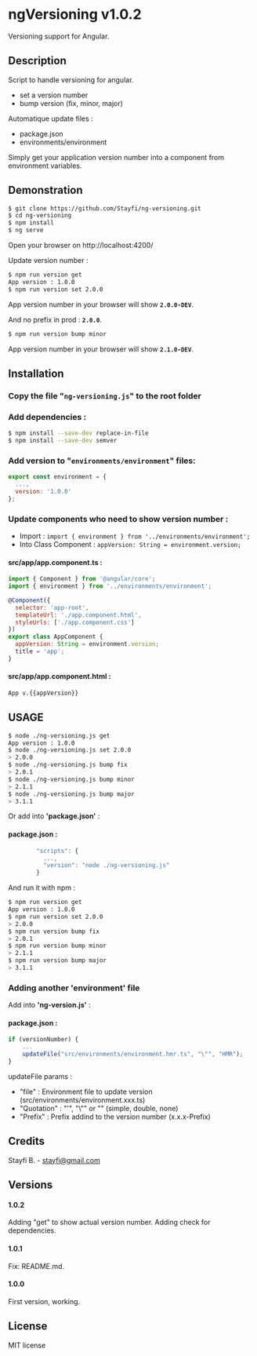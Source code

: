 # ngVersioning v1.0.2

Versioning support for Angular.

## Description

Script to handle versioning for angular.

* set a version number
* bump version (fix, minor, major)

Automatique update files :
* package.json
* environments/environment

Simply get your application version number into a component from environment variables.

## Demonstration

```bash
$ git clone https://github.com/Stayfi/ng-versioning.git
$ cd ng-versioning
$ npm install
$ ng serve
```

Open your browser on http://localhost:4200/

Update version number :

```bash
$ npm run version get
App version : 1.0.0
$ npm run version set 2.0.0
```

App version number in your browser will show **`2.0.0-DEV`**.

And no prefix in prod : **`2.0.0`**.

```bash
$ npm run version bump minor
```

App version number in your browser will show **`2.1.0-DEV`**.


## Installation

### Copy the file "`ng-versioning.js`" to the root folder

### Add dependencies :
```bash
$ npm install --save-dev replace-in-file
$ npm install --save-dev semver
```

### Add version to "`environments/environment`" files:
```javascript
export const environment = {
  ...,
  version: '1.0.0'
};
```

### Update components who need to show version number :

* Import : `import { environment } from '../environments/environment';`
* Into Class Component : `appVersion: String = environment.version;`

#### src/app/app.component.ts :
```javascript
import { Component } from '@angular/core';
import { environment } from '../environments/environment';

@Component({
  selector: 'app-root',
  templateUrl: './app.component.html',
  styleUrls: ['./app.component.css']
})
export class AppComponent {
  appVersion: String = environment.version;
  title = 'app';
}
```
#### src/app/app.component.html :
```html
App v.{{appVersion}}
```

## USAGE

```bash
$ node ./ng-versioning.js get
App version : 1.0.0
$ node ./ng-versioning.js set 2.0.0
> 2.0.0
$ node ./ng-versioning.js bump fix
> 2.0.1
$ node ./ng-versioning.js bump minor
> 2.1.1
$ node ./ng-versioning.js bump major
> 3.1.1
```

Or add into **'package.json'** :
#### package.json :
```javascript
        "scripts": {
          ...,
          "version": "node ./ng-versioning.js"
        }
```
And run it with npm :
```bash
$ npm run version get
App version : 1.0.0
$ npm run version set 2.0.0
> 2.0.0
$ npm run version bump fix
> 2.0.1
$ npm run version bump minor
> 2.1.1
$ npm run version bump major
> 3.1.1
```

### Adding another 'environment' file

Add into **'ng-version.js'** :
#### package.json :
```javascript
if (versionNumber) {
    ...
    updateFile("src/environments/environment.hmr.ts", "\"", "HMR");
}
```
updateFile params :
* "file" : Environment file to update version (src/environments/environment.xxx.ts)
* "Quotation" : "'", "\\"" or "" (simple, double, none)
* "Prefix" : Prefix addind to the version number (x.x.x-Prefix)

## Credits
Stayfi B. - <stayfi@gmail.com>

## Versions

#### 1.0.2
Adding "get" to show actual version number.
Adding check for dependencies.

#### 1.0.1
Fix: README.md.

#### 1.0.0
First version, working.

## License
MIT license